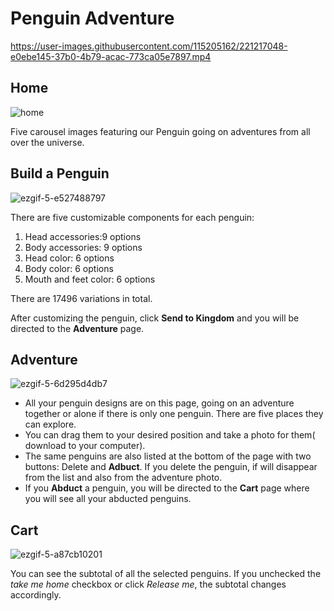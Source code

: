 # Penguin Adventure

https://user-images.githubusercontent.com/115205162/221217048-e0ebe145-37b0-4b79-acac-773ca05e7897.mp4

## Home

![home](https://user-images.githubusercontent.com/115205162/221283970-b0457852-3b51-4a5e-a78b-6e21ed406c6a.gif)

Five carousel images featuring our Penguin going on adventures from all over the universe.

## Build a Penguin

![ezgif-5-e527488797](https://user-images.githubusercontent.com/115205162/221284174-70880e8d-1dad-4f5d-8e59-bda8e4086402.gif)

There are five customizable components for each penguin:
1. Head accessories:9 options
2. Body accessories: 9 options
3. Head color: 6 options
4. Body color: 6 options
5. Mouth and feet color: 6 options

There are 17496 variations in total.

After customizing the penguin, click **Send to Kingdom** and you will be directed to the **Adventure** page.

## Adventure

![ezgif-5-6d295d4db7](https://user-images.githubusercontent.com/115205162/221284471-5c706e48-c091-45f0-96b7-e7af176ac951.gif)

- All your penguin designs are on this page, going on an adventure together or alone if there is only one penguin. There are five places they can explore. 
- You can drag them to your desired position and take a photo for them( download to your computer).
- The same penguins are also listed at the bottom of the page with two buttons: Delete and **Adbuct**. If you delete the penguin, if will disappear from the list and also from the adventure photo.
- If you **Abduct** a penguin, you will be directed to the **Cart** page where you will see all your abducted penguins.

## Cart

![ezgif-5-a87cb10201](https://user-images.githubusercontent.com/115205162/221284708-25b60b04-283b-409b-8c3b-eda59682e2eb.gif)

You can see the subtotal of all the selected penguins. If you unchecked the *take me home* checkbox or click *Release me*, the subtotal changes accordingly.
